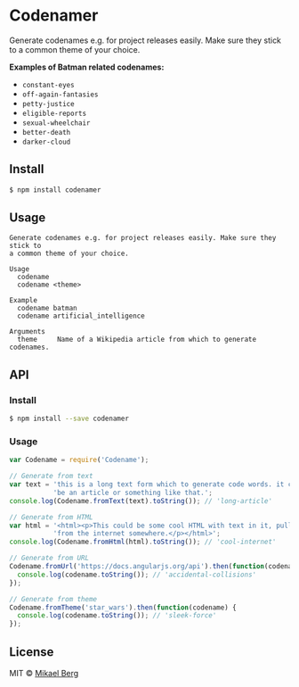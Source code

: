 # Codenamer

Generate codenames e.g. for project releases easily. Make sure they stick to a
common theme of your choice.

**Examples of Batman related codenames:**

 - `constant-eyes`
 - `off-again-fantasies`
 - `petty-justice`
 - `eligible-reports`
 - `sexual-wheelchair`
 - `better-death`
 - `darker-cloud`

## Install

```sh
$ npm install codenamer
```

## Usage

```
Generate codenames e.g. for project releases easily. Make sure they stick to
a common theme of your choice.

Usage
  codename
  codename <theme>

Example
  codename batman
  codename artificial_intelligence

Arguments
  theme     Name of a Wikipedia article from which to generate codenames.
```

## API

### Install

```sh
$ npm install --save codenamer
```

### Usage

```javascript
var Codename = require('Codename');

// Generate from text
var text = 'this is a long text form which to generate code words. it could ' +
           'be an article or something like that.';
console.log(Codename.fromText(text).toString()); // 'long-article'

// Generate from HTML
var html = '<html><p>This could be some cool HTML with text in it, pulled '+
           'from the internet somewhere.</p></html>';
console.log(Codename.fromHtml(html).toString()); // 'cool-internet'

// Generate from URL
Codename.fromUrl('https://docs.angularjs.org/api').then(function(codename) {
  console.log(codename.toString()); // 'accidental-collisions'
});

// Generate from theme
Codename.fromTheme('star_wars').then(function(codename) {
  console.log(codename.toString()); // 'sleek-force'
});
```

## License
MIT © [Mikael Berg](https://github.com/mikberg)
